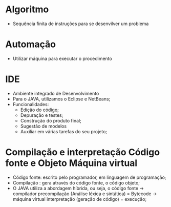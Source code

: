 # Algoritmo 
- Sequência finita de instruções para se desenvilver um problema

# Automação
- Utilizar máquina para executar o procedimento

# IDE
- Ambiente integrado de Desenvolvimento 
- Para o JAVA, utilizamos o Eclipse e NetBeans;
- Funcionalidades: 
    - Edição do código;
    - Depuração e testes;
    - Construção do produto final;
    - Sugestão de modelos
    - Auxiliar em várias tarefas do seu projeto; 

# Compilação e interpretação Código fonte e Objeto Máquina virtual
- Código fonte: escrito pelo programador, em linguagem de programação; 
- Compilação : gera através do código fonte, o código objeto; 
- O JAVA utiliza a abordagem híbrida, ou seja, o código fonte -> compilador precompilação (Análise léxica e sintática) = Bytecode -> máquina virtual interpretação (geração de código) = execução;